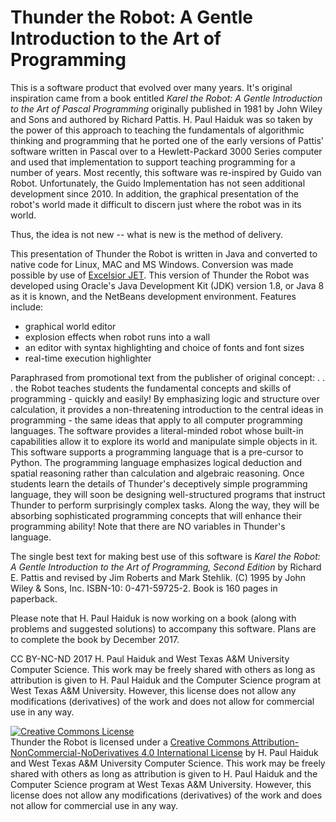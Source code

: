 # Thunder the Robot:  A Gentle Introduction to the Art of Programming 

This is a software product that evolved over many years. It's original inspiration came from a book entitled _Karel the Robot: A Gentle Introduction to the Art of Pascal Programming_ originally published in 1981 by John Wiley and Sons and authored by Richard Pattis. H. Paul Haiduk was so taken by the power of this approach to teaching the fundamentals of algorithmic thinking and programming that he ported one of the early versions of Pattis' software written in Pascal over to a Hewlett-Packard 3000 Series computer and used that implementation to support teaching programming for a number of years. Most recently, this software was re-inspired by Guido van Robot. Unfortunately, the Guido Implementation has not seen additional development since 2010. In addition, the graphical presentation of the robot's world made it difficult to discern just where the robot was in its world.

Thus, the idea is not new -- what is new is the method of delivery.

This presentation of Thunder the Robot is written in Java and converted to native code for Linux, MAC and MS Windows. 
Conversion was made possible by use of [Excelsior JET](https://www.excelsiorjet.com).  This version of Thunder the Robot 
was developed using Oracle's Java Development Kit (JDK) version 1.8, or Java 8 as it is known, and the NetBeans 
development environment. Features include:

- graphical world editor
- explosion effects when robot runs into a wall
- an editor with syntax highlighting and choice of fonts and font sizes
- real-time execution highlighter

Paraphrased from promotional text from the publisher of original concept: . . . the Robot teaches students the fundamental
concepts and skills of programming - quickly and easily! By emphasizing logic and structure over calculation, it provides a
non-threatening introduction to the central ideas in programming - the same ideas that apply to all computer programming
languages. The software provides a literal-minded robot whose built-in capabilities allow it to explore its world and
manipulate simple objects in it. This software supports a programming language that is a pre-cursor to Python. The 
programming language emphasizes logical deduction and spatial reasoning rather than calculation and algebraic reasoning. 
Once students learn the details of Thunder's deceptively simple programming language, they will soon be designing 
well-structured programs that instruct Thunder to perform surprisingly complex tasks. Along the way, they will be absorbing
sophisticated programming concepts that will enhance their programming ability! Note that there are NO variables in 
Thunder's language.

The single best text for making best use of this software is _Karel the Robot: A Gentle Introduction to the Art of
Programming, Second Edition_ by Richard E. Pattis and revised by Jim Roberts and Mark Stehlik. (C) 1995 by John Wiley & Sons,
 Inc. ISBN-10: 0-471-59725-2. Book is 160 pages in paperback.

Please note that H. Paul Haiduk is now working on a book (along with problems and suggested solutions) to accompany this software.  Plans are to complete the book by December 2017.

CC BY-NC-ND 2017  H. Paul Haiduk and West Texas A&M University Computer Science. 
This work may be freely shared with others as long as attribution is given to H. Paul Haiduk and the Computer Science 
program at West Texas A&M University. However, this license does not allow any modifications (derivatives) of the work
and does not allow for commercial use in any way.

<a rel="license" href="http://creativecommons.org/licenses/by-nc-nd/4.0/"><img alt="Creative Commons License" style="border-width:0" src="https://i.creativecommons.org/l/by-nc-nd/4.0/88x31.png" /></a><br /><span xmlns:dct="http://purl.org/dc/terms/" property="dct:title">Thunder the Robot</span> is licensed under a <a rel="license" href="http://creativecommons.org/licenses/by-nc-nd/4.0/">Creative Commons Attribution-NonCommercial-NoDerivatives 4.0 International License</a> 
by H. Paul Haiduk and West Texas A&M University Computer Science. 
This work may be freely shared with others as long as attribution is given to H. Paul Haiduk and the Computer Science 
program at West Texas A&M University. However, this license does not allow any modifications (derivatives) of the work
and does not allow for commercial use in any way.

